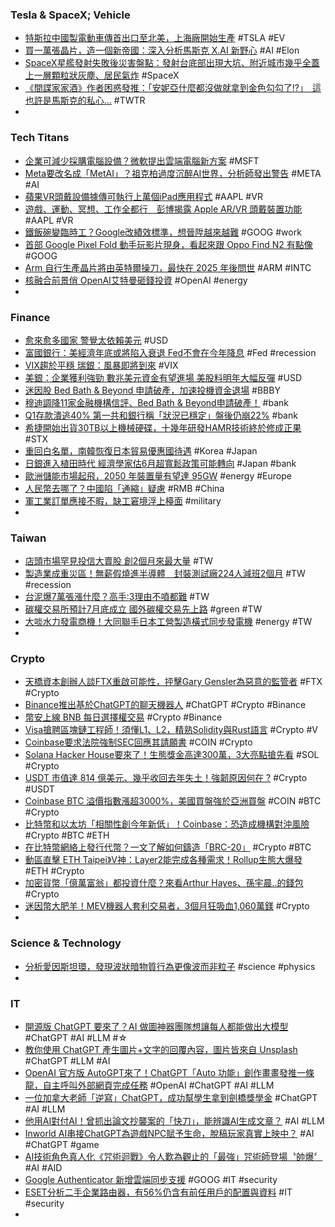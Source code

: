 ### Tesla & SpaceX; Vehicle
- [特斯拉中國製電動車傳首出口至北美，上海廠開始生產](https://technews.tw/2023/04/25/tesla-ev-model-y/) #TSLA #EV
- [買一萬張晶片，造一個新帝國：深入分析馬斯克 X.AI 新野心](https://www.inside.com.tw/article/31417-An-in-depth-analysis-of-Musk-artificial-intelligence-ambitions) #AI #Elon
- [SpaceX星艦發射失敗後災害盤點：發射台底部出現大坑、附近城市幾乎全蓋上一層顆粒狀灰塵、居民氣炸](https://www.techbang.com/posts/105720-the-pot-that-didnt-dig-the-diversion-trough-spacex-starship) #SpaceX
- [《間諜家家酒》作者困惑發推：「安妮亞什麼都沒做就拿到金色勾勾了!?」　這也許是馬斯克的私心...](https://www.toy-people.com/?p=79810) #TWTR
-
### Tech Titans
- [企業可減少採購電腦設備？微軟提出雲端電腦新方案](https://technews.tw/2023/04/24/windows-365-frontline-available-in-public-preview/) #MSFT
- [Meta要改名成「MetAI」？祖克柏過度沉醉AI世界，分析師發出警告](https://www.bnext.com.tw/article/74974/ai-meta-facebook) #META #AI
- [蘋果VR頭戴設備據傳可執行上萬個iPad應用程式](https://m.cnyes.com/news/id/5154335) #AAPL #VR
- [遊戲、運動、冥想、工作全都行　彭博揭露 Apple AR/VR 頭戴裝置功能](https://www.newmobilelife.com/2023/04/24/bloomberg-reveals-apple-ar-vr-headset-features/) #AAPL #VR
- [鐵飯碗變臨時工？Google改績效標準，想晉陞越來越難](https://www.techbang.com/posts/104592-iron-rice-bowl-turned-into-temporary-worker-google-is) #GOOG #work
- [首部 Google Pixel Fold 動手玩影片現身，看起來跟 Oppo Find N2 有點像](https://www.kocpc.com.tw/archives/489496) #GOOG
- [Arm 自行生產晶片將由英特爾操刀，最快在 2025 年後問世](https://technews.tw/2023/04/24/arms-own-chips-will-be-produced-by-intel/) #ARM #INTC
- [核融合前景俏 OpenAI艾特曼砸錢投資](https://ctee.com.tw/news/global/849901.html) #OpenAI #energy
-
### Finance
- [愈來愈多國家 警覺太依賴美元](https://vip.udn.com/vip/story/121523/7118418) #USD
- [富國銀行：美經濟年底或將陷入衰退 Fed不會在今年降息](https://m.cnyes.com/news/id/5153806) #Fed #recession
- [VIX趨於平穩 瑞銀：風暴即將到來](https://news.cnyes.com/news/id/5154258) #VIX
- [美銀：企業獲利強勁 數兆美元資金有望進場 美股料明年大幅反彈](https://news.cnyes.com/news/id/5154875) #USD
- [迷因股 Bed Bath & Beyond 申請破產，加速投機資金退場](https://blockcast.it/2023/04/25/mica-daily-0425/) #BBBY
- [穆迪調降11家金融機構信評、Bed Bath & Beyond申請破產！](https://news.cnyes.com/news/id/5154134) #bank
- [Q1存款潰逃40% 第一共和銀行稱「狀況已穩定」盤後仍崩22%](https://m.cnyes.com/news/id/5154399) #bank
- [希捷開始出貨30TB以上機械硬碟，十幾年研發HAMR技術終於修成正果](https://www.techbang.com/posts/105718-seagate-began-to-ship-more-than-30tb-mechanical-hard-disks) #STX
- [重回白名單，南韓恢復日本貿易優惠國待遇](https://technews.tw/2023/04/24/south-korea-officially-reinstates-japans-trade-whitelist/) #Korea #Japan
- [日銀進入植田時代 經濟學家估6月超寬鬆政策可能轉向](https://news.cnyes.com/news/id/5154503) #Japan #bank
- [歐洲儲能市場起飛，2050 年裝置量有望達 95GW](https://technews.tw/2023/04/25/european-battery-markets/) #energy #Europe
- [人民幣去哪了？中國陷「通縮」疑慮](https://www.businessweekly.com.tw/international/blog/3012146) #RMB #China
- [軍工業訂單應接不暇，缺工窘境浮上檯面](https://finance.technews.tw/2023/04/25/military-industry-shortage/) #military
-
### Taiwan
- [店頭市場罕見投信大賣股 創2個月來最大量](https://m.cnyes.com/news/id/5154224) #TW
- [製造業成重災區！無薪假燒進半導體　封裝測試廠224人減班2個月](https://www.wealth.com.tw/articles/db6836a4-01c3-47e7-a221-0c746d2f77ed) #TW #recession
- [台泥爆7萬張漲什麼？高手:3理由不噴都難](https://ctee.com.tw/news/stocks/850050.html) #TW
- [碳權交易所預計7月底成立 國外碳權交易先上路](https://m.cnyes.com/news/id/5154306) #green #TW
- [大啖水力發電商機！大同聯手日本工營製造橫式同步發電機](https://finance.technews.tw/2023/04/24/japanese-labor-camp/) #energy #TW
-
### Crypto
- [天橋資本創辦人談FTX重啟可能性，抨擊Gary Gensler為惡意的監管者](https://abmedia.io/skybridge-capital-cofounder-anthony-scaramucci-talk-about-ftx-reopen) #FTX #Crypto
- [Binance推出基於ChatGPT的聊天機器人](https://news.cnyes.com/news/id/5154324) #ChatGPT #Crypto #Binance
- [幣安上線 BNB 每日選擇權交易](https://www.blocktempo.com/binance-options-will-launch-bnbusdt-daily-options-on-today/) #Crypto #Binance
- [Visa搶聘區塊鏈工程師！須懂L1、L2，精熟Solidity與Rust語言](https://www.blocktempo.com/visa-recruit-crypto-engineers-with-solidity-and-rust-knowledge/) #Crypto #V
- [Coinbase要求法院強制SEC回應其請願書](https://news.cnyes.com/news/id/5155030) #COIN #Crypto
- [Solana Hacker House要來了！生態獎金高達300萬，3大亮點搶先看](https://www.bnext.com.tw/article/74981/solana-hacker-house-tpe) #SOL #Crypto
- [USDT 市值達 814 億美元、幾乎收回去年失土！強韌原因何在 ?](https://blockcast.it/2023/04/24/tether-recoups-almost-all-of-market-value-lost-last-year/) #Crypto #USDT
- [Coinbase BTC 溢價指數漲超3000%，美國買盤強於亞洲買盤](https://news.cnyes.com/news/id/5155089) #COIN #BTC #Crypto
- [比特幣和以太坊「相關性創今年新低」！Coinbase：恐造成機構對沖風險](https://www.blocktempo.com/the-correlation-between-bitcoin-and-ether-returns-has-been-declining/) #Crypto #BTC #ETH
- [在比特幣網絡上發行代幣？一文了解如何鑄造「BRC-20」](https://blockcast.it/2023/04/24/what-are-brc-20-tokens-on-bitcoin/) #Crypto #BTC
- [動區直擊 ETH Taipei》V神：Layer2能完成各種需求！Rollup生態大爆發](https://www.blocktempo.com/vitalik-said-that-user-life-will-be-built-on-l2/) #ETH #Crypto
- [加密貨幣「億萬富翁」都投資什麼？來看Arthur Hayes、孫宇晨..的錢包](https://www.blocktempo.com/defi-mining-leveraged-trading-to-get-rich/) #Crypto
- [迷因幣大肥羊！MEV機器人套利交易者，3個月狂吸血1,060萬鎂](https://www.blocktempo.com/mev-bot-sandwich-attack-memecoins/) #Crypto
-
### Science & Technology
- [分析愛因斯坦環，發現波狀暗物質行為更像波而非粒子](https://technews.tw/2023/04/24/einstein-ring-axion-dark-matter-hs-08102554/) #science #physics
-
### IT
- [開源版 ChatGPT 要來了？AI 做圖神器團隊想讓每人都能做出大模型](https://technews.tw/2023/04/25/stability-ai-launches-the-first-of-its-stablelm-suite-of-language-models/) #ChatGPT #AI #LLM #☆
- [教你使用 ChatGPT 產生圖片+文字的回覆內容，圖片皆來自 Unsplash](https://www.kocpc.com.tw/archives/489480) #ChatGPT #LLM #AI
- [OpenAI 官方版 AutoGPT來了！ChatGPT「Auto 功能」創作畫畫發推一條龍，自主呼叫外部網頁完成任務](https://www.techbang.com/posts/105715-openai-shows-the-official-version-of-autogpt-live-creates) #OpenAI #ChatGPT #AI #LLM
- [一位加拿大老師「逆寫」ChatGPT，成功幫學生拿到劍橋獎學金](https://www.inside.com.tw/article/31430-chatgpt-helped-professor-write-reference-letter-student-won-cambridge-scholarship) #ChatGPT #AI #LLM
- [他用AI對付AI！曾抓出論文抄襲案的「快刀」，能辨識AI生成文章？](https://www.gvm.com.tw/article/101965) #AI #LLM
- [Inworld AI串接ChatGPT為遊戲NPC賦予生命，脫稿玩家真實上映中？](https://www.vivepostwave.com/9763/inworld-ai/) #AI #ChatGPT #game
- [AI技術角色真人化《咒術迴戰》令人歎為觀止的「最強」咒術師登場〝帥爆〞](https://news.gamme.com.tw/1756463) #AI #AID
- [Google Authenticator 新增雲端同步支援](https://www.kocpc.com.tw/archives/489540) #GOOG #IT #security
- [ESET分析二手企業路由器，有56%仍含有前任用戶的配置與資料](https://www.ithome.com.tw/news/156547) #IT #security
-